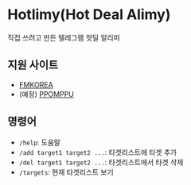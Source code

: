 # Hotlimy(Hot Deal Alimy)

직접 쓰려고 만든 텔레그램 핫딜 알리미

## 지원 사이트

- [FMKOREA](https://www.fmkorea.com/hotdeal)
- (예정) [PPOMPPU](https://www.ppomppu.co.kr/zboard/zboard.php?id=ppomppu)

## 명령어

- `/help`: 도움말
- `/add target1 target2 ...`: 타겟리스트에 타겟 추가
- `/del target1 target2 ...`: 타겟리스트에서 타겟 삭제
- `/targets`: 현재 타겟리스트 보기
